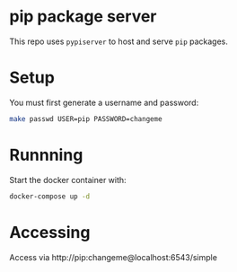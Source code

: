 # pip package server

This repo uses `pypiserver` to host and serve `pip` packages.

# Setup

You must first generate a username and password:

```bash
make passwd USER=pip PASSWORD=changeme
```

# Runnning

Start the docker container with:

```bash
docker-compose up -d
```

# Accessing

Access via http://pip:changeme@localhost:6543/simple
